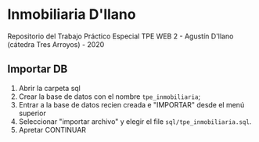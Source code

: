 # Inmobiliaria D'llano

Repositorio del Trabajo Práctico Especial
TPE WEB 2 - Agustín D'llano (cátedra Tres Arroyos) - 2020 


## Importar DB

1. Abrir la carpeta sql
2. Crear la base de datos con el nombre `tpe_inmobiliaria`;
3. Entrar a la base de datos recien creada e "IMPORTAR" desde el menú superior
4. Seleccionar "importar archivo" y elegir el file `sql/tpe_inmobiliaria.sql`.
5. Apretar CONTINUAR